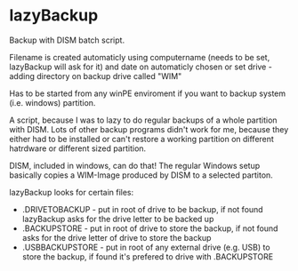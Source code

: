 # lazyBackup
Backup with DISM batch script.

Filename is created automaticly using computername (needs to be set, lazyBackup will ask for it) and date on automaticly chosen or set drive - adding directory on backup drive called "WIM"

Has to be started from any winPE enviroment if you want to backup system (i.e. windows) partition.

A script, because I was to lazy to do regular backups of a whole partition with DISM. Lots of other backup programs didn't work for me, because they either had to be installed or can't restore a working partition on different hatrdware or different sized partition.

DISM, included in windows, can do that! The regular Windows setup basically copies a WIM-Image produced by DISM to a selected partiton.

lazyBackup looks for certain files:
- .DRIVETOBACKUP - put in root of drive to be backup, if not found lazyBackup asks for the drive letter to be backed up
- .BACKUPSTORE - put in root of drive to store the backup, if not found asks for the drive letter of drive to store the backup
- .USBBACKUPSTORE - put in root of any external drive (e.g. USB) to store the backup, if found it's prefered to drive with .BACKUPSTORE
